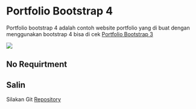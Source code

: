 # Portfolio Bootstrap 4
Portfolio bootstrap 4 adalah contoh website portfolio yang di buat dengan menggunakan bootstrap 4 bisa di cek [Portfolio Bootstrap 3](https://amirhdytt.github.io/portfolioBootstrap4)

![](https://i.ibb.co/LYVw0WM/Portfolio-Bootstrap4.png)

## No Requirtment

## Salin
Silakan Git [Repository](https://github.com/amirhdytt/portfolioBootstrap4.git)

